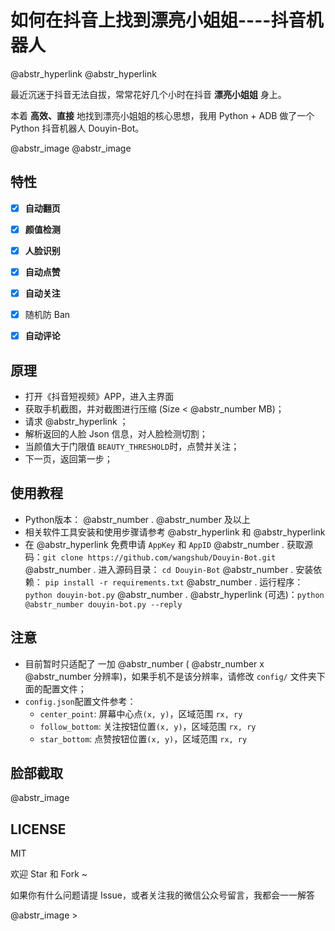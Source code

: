 # 如何在抖音上找到漂亮小姐姐----抖音机器人

@abstr_hyperlink @abstr_hyperlink 

最近沉迷于抖音无法自拔，常常花好几个小时在抖音 **漂亮小姐姐** 身上。

本着 **高效、直接** 地找到漂亮小姐姐的核心思想，我用 Python + ADB 做了一个 Python 抖音机器人 Douyin-Bot。

@abstr_image @abstr_image 

## 特性

  * [x] **自动翻页**
  * [x] **颜值检测**
  * [x] **人脸识别**
  * [x] **自动点赞**
  * [x] **自动关注**
  * [x] 随机防 Ban
  * [x] **自动评论**



## 原理

  * 打开《抖音短视频》APP，进入主界面
  * 获取手机截图，并对截图进行压缩 (Size < @abstr_number MB)；
  * 请求 @abstr_hyperlink ；
  * 解析返回的人脸 Json 信息，对人脸检测切割；
  * 当颜值大于门限值 `BEAUTY_THRESHOLD`时，点赞并关注；
  * 下一页，返回第一步；



## 使用教程

  * Python版本： @abstr_number . @abstr_number 及以上
  * 相关软件工具安装和使用步骤请参考 @abstr_hyperlink 和 @abstr_hyperlink 
  * 在 @abstr_hyperlink 免费申请 `AppKey` 和 `AppID` @abstr_number . 获取源码：`git clone https://github.com/wangshub/Douyin-Bot.git` @abstr_number . 进入源码目录： `cd Douyin-Bot` @abstr_number . 安装依赖： `pip install -r requirements.txt` @abstr_number . 运行程序：`python douyin-bot.py` @abstr_number . @abstr_hyperlink (可选)：`python @abstr_number douyin-bot.py --reply`



## 注意

  * 目前暂时只适配了 一加 @abstr_number ( @abstr_number x @abstr_number 分辨率)，如果手机不是该分辨率，请修改 `config/` 文件夹下面的配置文件；
  * `config.json`配置文件参考： 
    * `center_point`: 屏幕中心点`(x, y)`，区域范围 `rx, ry`
    * `follow_bottom`: 关注按钮位置`(x, y)`，区域范围 `rx, ry`
    * `star_bottom`: 点赞按钮位置`(x, y)`，区域范围 `rx, ry`



## 脸部截取

@abstr_image 

## LICENSE

MIT

欢迎 Star 和 Fork ~

如果你有什么问题请提 Issue，或者关注我的微信公众号留言，我都会一一解答

@abstr_image >
